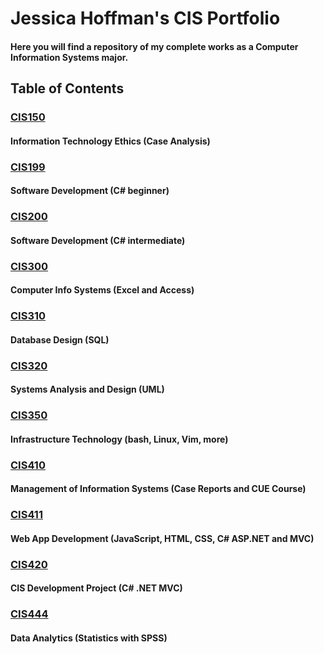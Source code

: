 # Jessica Hoffman's CIS Portfolio

#### Here you will find a repository of my complete works as a Computer Information Systems major.


## Table of Contents

### [CIS150](https://github.com/jhhoff02/cis-portfolio/tree/master/CIS150)
#### Information Technology Ethics (Case Analysis)


### [CIS199](https://github.com/jhhoff02/cis-portfolio/tree/master/CIS199)
#### Software Development (C# beginner)


### [CIS200](https://github.com/jhhoff02/cis-portfolio/tree/master/CIS200)
#### Software Development (C# intermediate)


### [CIS300](https://github.com/jhhoff02/cis-portfolio/tree/master/CIS300)
#### Computer Info Systems (Excel and Access)


### [CIS310](https://github.com/jhhoff02/cis-portfolio/tree/master/CIS310)
#### Database Design (SQL)


### [CIS320](https://github.com/jhhoff02/cis-portfolio/tree/master/CIS320)
#### Systems Analysis and Design (UML)


### [CIS350](https://github.com/jhhoff02/cis-portfolio/tree/master/CIS350)
#### Infrastructure Technology (bash, Linux, Vim, more)


### [CIS410](https://github.com/jhhoff02/cis-portfolio/tree/master/CIS410)
#### Management of Information Systems (Case Reports and CUE Course)


### [CIS411](https://github.com/jhhoff02/cis-portfolio/tree/master/CIS411)
#### Web App Development (JavaScript, HTML, CSS, C# ASP.NET and MVC)


### [CIS420](https://github.com/jhhoff02/cis-portfolio/tree/master/CIS420)
#### CIS Development Project (C# .NET MVC)


### [CIS444](https://github.com/jhhoff02/cis-portfolio/tree/master/CIS444)
#### Data Analytics (Statistics with SPSS)
